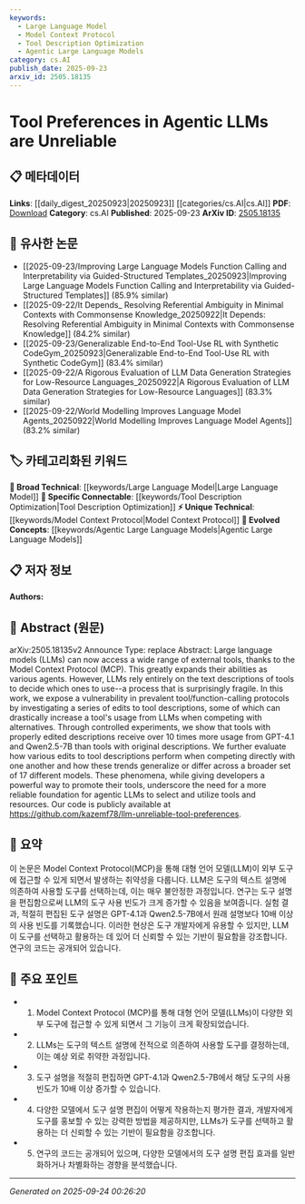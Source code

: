 ```yaml
---
keywords:
  - Large Language Model
  - Model Context Protocol
  - Tool Description Optimization
  - Agentic Large Language Models
category: cs.AI
publish_date: 2025-09-23
arxiv_id: 2505.18135
---
```


<!-- KEYWORD_LINKING_METADATA:
{
  "processed_timestamp": "2025-09-24T00:26:20.156560",
  "vocabulary_version": "1.0",
  "selected_keywords": [
    "Large Language Model",
    "Model Context Protocol",
    "Tool Description Optimization",
    "Agentic Large Language Models"
  ],
  "rejected_keywords": [],
  "similarity_scores": {
    "Large Language Model": 0.85,
    "Model Context Protocol": 0.78,
    "Tool Description Optimization": 0.8,
    "Agentic Large Language Models": 0.77
  },
  "extraction_method": "AI_prompt_based",
  "budget_applied": true,
  "candidates_json": {
    "candidates": [
      {
        "surface": "Large Language Models",
        "canonical": "Large Language Model",
        "aliases": [
          "LLMs"
        ],
        "category": "broad_technical",
        "rationale": "Central to the paper's discussion, linking to advancements in AI and NLP.",
        "novelty_score": 0.3,
        "connectivity_score": 0.9,
        "specificity_score": 0.65,
        "link_intent_score": 0.85
      },
      {
        "surface": "Model Context Protocol",
        "canonical": "Model Context Protocol",
        "aliases": [
          "MCP"
        ],
        "category": "unique_technical",
        "rationale": "Introduces a specific protocol crucial for tool interaction in LLMs.",
        "novelty_score": 0.75,
        "connectivity_score": 0.6,
        "specificity_score": 0.8,
        "link_intent_score": 0.78
      },
      {
        "surface": "Tool Descriptions",
        "canonical": "Tool Description Optimization",
        "aliases": [
          "Tool Descriptions"
        ],
        "category": "specific_connectable",
        "rationale": "Focuses on how tool descriptions impact LLM tool usage, a key insight for developers.",
        "novelty_score": 0.65,
        "connectivity_score": 0.7,
        "specificity_score": 0.75,
        "link_intent_score": 0.8
      },
      {
        "surface": "Agentic LLMs",
        "canonical": "Agentic Large Language Models",
        "aliases": [
          "Agentic LLMs"
        ],
        "category": "evolved_concepts",
        "rationale": "Represents a new concept in LLMs acting as autonomous agents.",
        "novelty_score": 0.7,
        "connectivity_score": 0.65,
        "specificity_score": 0.78,
        "link_intent_score": 0.77
      }
    ],
    "ban_list_suggestions": [
      "experiments",
      "usage",
      "developers"
    ]
  },
  "decisions": [
    {
      "candidate_surface": "Large Language Models",
      "resolved_canonical": "Large Language Model",
      "decision": "linked",
      "scores": {
        "novelty": 0.3,
        "connectivity": 0.9,
        "specificity": 0.65,
        "link_intent": 0.85
      }
    },
    {
      "candidate_surface": "Model Context Protocol",
      "resolved_canonical": "Model Context Protocol",
      "decision": "linked",
      "scores": {
        "novelty": 0.75,
        "connectivity": 0.6,
        "specificity": 0.8,
        "link_intent": 0.78
      }
    },
    {
      "candidate_surface": "Tool Descriptions",
      "resolved_canonical": "Tool Description Optimization",
      "decision": "linked",
      "scores": {
        "novelty": 0.65,
        "connectivity": 0.7,
        "specificity": 0.75,
        "link_intent": 0.8
      }
    },
    {
      "candidate_surface": "Agentic LLMs",
      "resolved_canonical": "Agentic Large Language Models",
      "decision": "linked",
      "scores": {
        "novelty": 0.7,
        "connectivity": 0.65,
        "specificity": 0.78,
        "link_intent": 0.77
      }
    }
  ]
}
-->

# Tool Preferences in Agentic LLMs are Unreliable

## 📋 메타데이터

**Links**: [[daily_digest_20250923|20250923]] [[categories/cs.AI|cs.AI]]
**PDF**: [Download](https://arxiv.org/pdf/2505.18135.pdf)
**Category**: cs.AI
**Published**: 2025-09-23
**ArXiv ID**: [2505.18135](https://arxiv.org/abs/2505.18135)

## 🔗 유사한 논문
- [[2025-09-23/Improving Large Language Models Function Calling and Interpretability via Guided-Structured Templates_20250923|Improving Large Language Models Function Calling and Interpretability via Guided-Structured Templates]] (85.9% similar)
- [[2025-09-22/It Depends_ Resolving Referential Ambiguity in Minimal Contexts with Commonsense Knowledge_20250922|It Depends: Resolving Referential Ambiguity in Minimal Contexts with Commonsense Knowledge]] (84.2% similar)
- [[2025-09-23/Generalizable End-to-End Tool-Use RL with Synthetic CodeGym_20250923|Generalizable End-to-End Tool-Use RL with Synthetic CodeGym]] (83.4% similar)
- [[2025-09-22/A Rigorous Evaluation of LLM Data Generation Strategies for Low-Resource Languages_20250922|A Rigorous Evaluation of LLM Data Generation Strategies for Low-Resource Languages]] (83.3% similar)
- [[2025-09-22/World Modelling Improves Language Model Agents_20250922|World Modelling Improves Language Model Agents]] (83.2% similar)

## 🏷️ 카테고리화된 키워드
**🧠 Broad Technical**: [[keywords/Large Language Model|Large Language Model]]
**🔗 Specific Connectable**: [[keywords/Tool Description Optimization|Tool Description Optimization]]
**⚡ Unique Technical**: [[keywords/Model Context Protocol|Model Context Protocol]]
**🚀 Evolved Concepts**: [[keywords/Agentic Large Language Models|Agentic Large Language Models]]

## 📋 저자 정보

**Authors:** 

## 📄 Abstract (원문)

arXiv:2505.18135v2 Announce Type: replace 
Abstract: Large language models (LLMs) can now access a wide range of external tools, thanks to the Model Context Protocol (MCP). This greatly expands their abilities as various agents. However, LLMs rely entirely on the text descriptions of tools to decide which ones to use--a process that is surprisingly fragile. In this work, we expose a vulnerability in prevalent tool/function-calling protocols by investigating a series of edits to tool descriptions, some of which can drastically increase a tool's usage from LLMs when competing with alternatives. Through controlled experiments, we show that tools with properly edited descriptions receive over 10 times more usage from GPT-4.1 and Qwen2.5-7B than tools with original descriptions. We further evaluate how various edits to tool descriptions perform when competing directly with one another and how these trends generalize or differ across a broader set of 17 different models. These phenomena, while giving developers a powerful way to promote their tools, underscore the need for a more reliable foundation for agentic LLMs to select and utilize tools and resources. Our code is publicly available at https://github.com/kazemf78/llm-unreliable-tool-preferences.

## 📝 요약

이 논문은 Model Context Protocol(MCP)을 통해 대형 언어 모델(LLM)이 외부 도구에 접근할 수 있게 되면서 발생하는 취약성을 다룹니다. LLM은 도구의 텍스트 설명에 의존하여 사용할 도구를 선택하는데, 이는 매우 불안정한 과정입니다. 연구는 도구 설명을 편집함으로써 LLM의 도구 사용 빈도가 크게 증가할 수 있음을 보여줍니다. 실험 결과, 적절히 편집된 도구 설명은 GPT-4.1과 Qwen2.5-7B에서 원래 설명보다 10배 이상의 사용 빈도를 기록했습니다. 이러한 현상은 도구 개발자에게 유용할 수 있지만, LLM이 도구를 선택하고 활용하는 데 있어 더 신뢰할 수 있는 기반이 필요함을 강조합니다. 연구의 코드는 공개되어 있습니다.

## 🎯 주요 포인트

- 1. Model Context Protocol (MCP)를 통해 대형 언어 모델(LLMs)이 다양한 외부 도구에 접근할 수 있게 되면서 그 기능이 크게 확장되었습니다.
- 2. LLMs는 도구의 텍스트 설명에 전적으로 의존하여 사용할 도구를 결정하는데, 이는 예상 외로 취약한 과정입니다.
- 3. 도구 설명을 적절히 편집하면 GPT-4.1과 Qwen2.5-7B에서 해당 도구의 사용 빈도가 10배 이상 증가할 수 있습니다.
- 4. 다양한 모델에서 도구 설명 편집이 어떻게 작용하는지 평가한 결과, 개발자에게 도구를 홍보할 수 있는 강력한 방법을 제공하지만, LLMs가 도구를 선택하고 활용하는 더 신뢰할 수 있는 기반이 필요함을 강조합니다.
- 5. 연구의 코드는 공개되어 있으며, 다양한 모델에서의 도구 설명 편집 효과를 일반화하거나 차별화하는 경향을 분석했습니다.


---

*Generated on 2025-09-24 00:26:20*